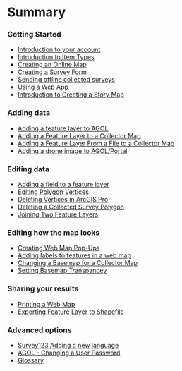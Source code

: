 <!--
This is a list of all of the questions available in the FAQ. Questions must be linked to from this file to be visible via search.
-->

# Summary

### Getting Started

- [Introduction to your account](intro_to_account/index.md)
- [Introduction to Item Types](intro_to_itemtypes/index.md)
- [Creating an Online Map](create_webmap/index.md)
- [Creating a Survey Form](create_survey/index.md)
- [Sending offline collected surveys](send_collected_surveys/index.md)
- [Using a Web App](using_a_webapp/index.md)
- [Introduction to Creating a Story Map](intro_to_storymap/index.md)

### Adding data

- [Adding a feature layer to AGOL](add_fl_in_AGOL/index.md)
- [Adding a Feature Layer to a Collector Map](add_fl_to_collectormap/index.md)
- [Adding a Feature Layer From a File to a Collector Map](add_fl_to_collector_map/index.md)
- [Adding a drone image to AGOL/Portal](add_img_to_AGOL/index.md)

### Editing data

- [Adding a field to a feature layer](add_field/index.md)
- [Editing Polygon Vertices](editing_vertices/index.md)
- [Deleting Vertices in ArcGIS Pro](delete_vertics_ArcPro/index.md)
- [Deleting a Collected Survey Polygon](delete_collected_polygon/index.md)
- [Joining Two Feature Layers](join_two_layers/index.md)

### Editing how the map looks</h3>

- [Creating Web Map Pop-Ups](add_webmap_popup/index.md)
- [Adding labels to features in a web map](labeling_features/index.md)
- [Changing a Basemap for a Collector Map](chg_basemap_for_collectormap/index.md)
- [Setting Basemap Transpancey](set_basemap_trans/index.md)

### Sharing your results</h3>

- [Printing a Web Map](print_webmap/index.md)
- [Exporting Feature Layer to Shapefile](export_fl_to_shp/index.md)

### Advanced options

- [Survey123 Adding a new language](s123_add_new_lang/index.md)
- [AGOL - Changing a User Password](chg_usr_pwd/index.md)
- [Glossary](glossary.md) <!-- Do not delete this, it appears that builds fail without this -->
